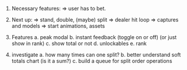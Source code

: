 1. Necessary features:
   => user has to bet.
2. Next up:
   => stand, double, (maybe) split
   => dealer hit loop
   => captures and models
   => start animations, assets

3. Features
   a. peak modal
   b. instant feedback (toggle on or off) (or just show in rank)
   c. show total or not
   d. unlockables
   e. rank

4. investigate
   a. how many times can one split?
   b. better understand soft totals chart (is it a sum?)
   c. build a queue for split order operations
